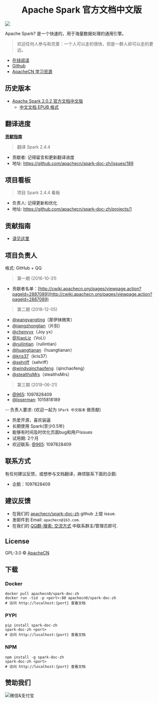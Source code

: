 # <center>Apache Spark 官方文档中文版</center>

![](docs/img/spark-logo-hd.png)   

Apache Spark? 是一个快速的，用于海量数据处理的通用引擎。

> 欢迎任何人参与和完善：一个人可以走的很快，但是一群人却可以走的更远。

+ [在线阅读](http://spark.apachecn.org)
+ [Github](https://github.com/apachecn/spark-doc-zh/)
+ [ApacheCN 学习资源](http://www.apachecn.org/)

## 历史版本

+ [Apache Spark 2.0.2 官方文档中文版](http://cwiki.apachecn.org/pages/viewpage.action?pageId=2883613)
    + [中文文档 EPUB 格式](https://github.com/apachecn/spark-doc-zh/raw/dl/Spark%202.0.2%20%E4%B8%AD%E6%96%87%E6%96%87%E6%A1%A3.epub)

## 翻译进度

[**贡献指南**](CONTRIBUTING.md)

> 翻译 Spark 2.4.4

* 贡献者: 记得留言和更新翻译进度
* 地址: https://github.com/apachecn/spark-doc-zh/issues/189

## 项目看板

> 项目 Spark 2.4.4 看板

* 负责人: 记得更新和优化
* 地址: https://github.com/apachecn/spark-doc-zh/projects/1

## 贡献指南

* [请见这里](CONTRIBUTING.md)

## 项目负责人

格式: GitHub + QQ

> 第一期 (2016-10-31)

* 贡献者名单：[http://cwiki.apachecn.org/pages/viewpage.action?pageId=2887089](http://cwiki.apachecn.org/pages/viewpage.action?pageId=2887089)

> 第二期 (2018-12-05)

* [@wangyangting](https://github.com/wangyangting)（那伊抹微笑）
* [@jiangzhonglian](https://github.com/jiangzhonglian)（片刻）
* [@chenyyx](https://github.com/chenyyx)（Joy yx）
* [@XiaoLiz](https://github.com/XiaoLiz)（VoLi）
* [@ruilintian](https://github.com/ruilintian)（ruilintian）
* [@huangtianan](https://github.com/huangtianan)（huangtianan）
* [@kris37](https://github.com/kris37)（kris37）
* [@sehriff](https://github.com/sehriff)（sehriff）
* [@windyqinchaofeng](https://github.com/windyqinchaofeng)（qinchaofeng）
* [@stealthsMrs](https://github.com/stealthsMrs)（stealthsMrs）

> 第三期 (2019-06-21)

* [@965](https://github.com/wangweitong): 1097828409
* [@loserman](https://github.com/aloserman): 1015818189

-- 负责人要求: (欢迎一起为 `SPark 中文版本` 做贡献)

* 热爱开源，喜欢装逼
* 长期使用 Spark(至少0.5年)
* 能够有时间及时优化页面bug和用户issues
* 试用期: 2个月
* 欢迎联系: [@965](https://github.com/wangweitong): 1097828409

## 联系方式

有任何建议反馈，或想参与文档翻译，麻烦联系下面的企鹅:

* 企鹅：1097828409

## 建议反馈

* 在我们的 [apachecn/spark-doc-zh](https://github.com/apachecn/spark-doc-zh) github 上提 issue.
* 发邮件到 Email: `apachecn@163.com`.
* 在我们的 [QQ群-搜索: 交流方式](https://github.com/apachecn/home) 中联系群主/管理员即可.

## License

GPL-3.0 © [ApacheCN](https://github.com/apachecn)

## 下载

### Docker

```
docker pull apachecn0/spark-doc-zh
docker run -tid -p <port>:80 apachecn0/spark-doc-zh
# 访问 http://localhost:{port} 查看文档
```

### PYPI

```
pip install spark-doc-zh
spark-doc-zh <port>
# 访问 http://localhost:{port} 查看文档
```

### NPM

```
npm install -g spark-doc-zh
spark-doc-zh <port>
# 访问 http://localhost:{port} 查看文档
```

## 赞助我们

<img src="http://data.apachecn.org/img/about/donate.jpg" alt="微信&支付宝" />
